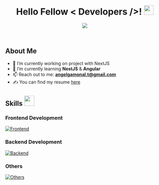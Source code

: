 <h1 align='center'> Hello Fellow < Developers />! <img src = "https://raw.githubusercontent.com/MartinHeinz/MartinHeinz/master/wave.gif" width = 30px> </h1>

<p align='center'>
  <a href="https://github.com/DenverCoder1/readme-typing-svg"><img src="https://readme-typing-svg.herokuapp.com?&font=IBM+Plex+Sans&color=abcdef&size=20&lines=Welcome+to+my+GitHub+Profile!;I'm+a+Software+Developer;I'm+a+Frontend+Developer" /></a>
</p>
<br/>

<h2>About Me</h2>

- 🔭 I’m currently working on project with NextJS
- 🌱 I’m currently learning **NestJS** & **Angular**
- 📫 Reach out to me: **angelgamonal.t@gmail.com**
- ✍ You can find my resume [here](https://drive.google.com/file/d/1gZFIsjMI59CJrOzK2TRHbwpOwrJUTTQd/view)

<h2> Skills <img src = "https://media2.giphy.com/media/QssGEmpkyEOhBCb7e1/giphy.gif?cid=ecf05e47a0n3gi1bfqntqmob8g9aid1oyj2wr3ds3mg700bl&rid=giphy.gif" width = 32px> </h2>

<h3>Frontend Development</h3>

[![Frontend](https://skillicons.dev/icons?i=html,css,sass,js,ts,react,nextjs,astro,tailwind&perline=5)](https://skillicons.dev)

<h3>Backend Development</h3>

[![Backend](https://skillicons.dev/icons?i=js,ts,nodejs,express)](https://skillicons.dev)

<h3>Others</h3>

[![Others](https://skillicons.dev/icons?i=figma,powershell,git,vercel,firebase,mongo,mysql&perline=4)](https://skillicons.dev)


<!--
**Angelgamonal/angelgamonal** is a ✨ _special_ ✨ repository because its `README.md` (this file) appears on your GitHub profile.

Here are some ideas to get you started:

- 🔭 I’m currently working on ...
- 🌱 I’m currently learning ...
- 👯 I’m looking to collaborate on ...
- 🤔 I’m looking for help with ...
- 💬 Ask me about ...
- 📫 How to reach me: ...
- 😄 Pronouns: ...
- ⚡ Fun fact: ...
-->
